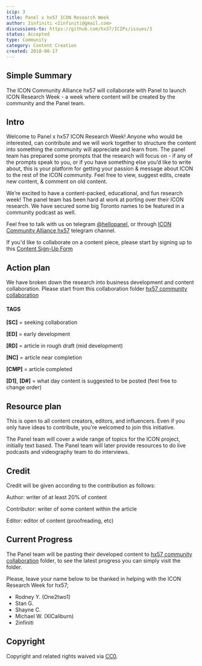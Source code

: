 ```yaml
---
icip: 3
title: Panel x hx57 ICON Research Week
author: 2infiniti <2infiniti@gmail.com>
discussions-to: https://github.com/hx57/ICIPs/issues/3
status: Accepted
type: Community
category: Content Creation
created: 2018-08-17
---
```


## Simple Summary
The ICON Community Alliance hx57 will collaborate with Panel to launch ICON Research Week - a week where content will be created by the community and the Panel team.

## Intro
Welcome to Panel x hx57 ICON Research Week!
Anyone who would be interested, can contribute and we will work together to structure the content into something the community will appreciate and learn from. The panel team has prepared some prompts that the research will focus on - if any of the prompts speak to you, or if you have something else you’d like to write about, this is your platform for getting your passion & message about ICON to the rest of the ICON community. Feel free to view, suggest edits, create new content, & comment on old content. 

We’re excited to have a content-packed, educational, and fun research week! The panel team has been hard at work at porting over their ICON research. We have secured some big Toronto names to be featured in a community podcast as well.

Feel free to talk with us on telegram [@hellopanel](https://t.me/hellopanel), or through [ICON Community Alliance hx57](https://t.me/iconhx57) telegram channel.

If you'd like to collaborate on a content piece, please start by signing up to this [Content Sign-Up Form](https://docs.google.com/spreadsheets/d/1q1UaYW9xbemaGp03aWl7ArWvyEe8rwgADQID8X6F6b0/edit#gid=1413666419) 

## Action plan
We have broken down the research into business development and content collaboration. Please start from this collaboration folder [hx57 community collaboration](https://drive.google.com/drive/folders/19rTbdS4n8mOO1uDTczDzbQUCEW3zqfQr?usp=sharing)


#### TAGS
**[SC]** = seeking collaboration

**[ED]** = early development

**[RD]** = article in rough draft (mid development)

**[NC]** = article near completion

**[CMP]** = article completed

**[D1]**, **[D#]** = what day content is suggested to be posted (feel free to change order)


## Resource plan
This is open to all content creators, editors, and influencers. Even if you only have ideas to contribute, you're welcomed to join this initiative. 

The Panel team will cover a wide range of topics for the ICON project, initially text based. The Panel team will later provide resources to do live podcasts and videography team to do interviews.

## Credit

Credit will be given according to the contribution as follows:

Author: writer of at least 20% of content

Contributor: writer of some content within the article

Editor: editor of content (proofreading, etc)

## Current Progress

The Panel team will be pasting their developed content to [hx57 community collaboration](https://drive.google.com/drive/folders/19rTbdS4n8mOO1uDTczDzbQUCEW3zqfQr?usp=sharing) folder, to see the latest progress you can simply visit the folder.


Please, leave your name below to be thanked in helping with the ICON Research Week for hx57;


- Rodney Y. (One2two1)
- Stan G.
- Shayne C.
- Michael W. (XlCaliburn)
- 2infiniti


## Copyright
Copyright and related rights waived via [CC0](https://creativecommons.org/publicdomain/zero/1.0/).



